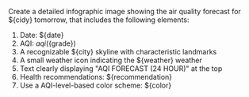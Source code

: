 Create a detailed infographic image showing the air quality forecast for ${cidy} tomorrow, that includes the following elements:
1. Date: ${date}
2. AQI: ${aqi} (${grade})
3. A recognizable ${city} skyline with characteristic landmarks 
4. A small weather icon indicating the ${weather} weather
5. Text clearly displaying "AQI FORECAST (24 HOUR)" at the top
6. Health recommendations: ${recommendation}
7. Use a AQI-level-based color scheme: ${color}